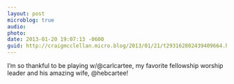 ```yaml
---
layout: post
microblog: true
audio: 
photo: 
date: 2013-01-20 19:07:13 -0600
guid: http://craigmcclellan.micro.blog/2013/01/21/t293162802439409664.html
---
```

I’m so thankful to be playing w/@carlcartee, my favorite fellowship worship leader and his amazing wife, @hebcartee!
